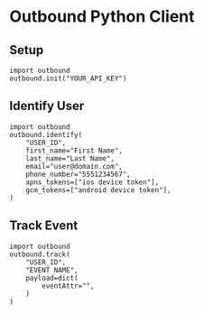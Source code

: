 # Outbound Python Client

## Setup

    import outbound
    outbound.init("YOUR_API_KEY")

## Identify User

    import outbound
    outbound.identify(
        "USER_ID",
        first_name="First Name",
        last_name="Last Name",
        email="user@domain.com",
        phone_number="5551234567",
        apns_tokens=["ios device token"],
        gcm_tokens=["android device token"],
    )

## Track Event

    import outbound
    outbound.track(
        "USER_ID",
        "EVENT NAME",
        payload=dict(
            eventAttr="",
        )
    )
